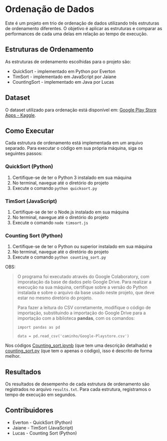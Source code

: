 # Ordenação de Dados

Este é um projeto em trio de ordenação de dados utilizando três estruturas de ordenamento diferentes. O objetivo é aplicar as estruturas e comparar as performances de cada uma delas em relação ao tempo de execução.

## Estruturas de Ordenamento

As estruturas de ordenamento escolhidas para o projeto são:

* QuickSort - implementado em Python por Everton
* TimSort - implementado em JavaScript por Jaiane
* CountingSort - implementado em Java por Lucas

## Dataset

O dataset utilizado para ordenação está disponível em: [Google Play Store Apps - Kaggle](https://www.kaggle.com/datasets/gauthamp10/google-playstore-apps).

## Como Executar

Cada estrutura de ordenamento está implementada em um arquivo separado. Para executar o código em sua própria máquina, siga os seguintes passos:

### QuickSort (Python)

1. Certifique-se de ter o Python 3 instalado em sua máquina
2. No terminal, navegue até o diretório do projeto
3. Execute o comando `python quicksort.py`

### TimSort (JavaScript)

1. Certifique-se de ter o Node.js instalado em sua máquina
2. No terminal, navegue até o diretório do projeto
3. Execute o comando `node timsort.js`

### Counting Sort (Python)

1. Certifique-se de ter o Python ou superior instalado em sua máquina
2. No terminal, navegue até o diretório do projeto
3. Execute o comando `python counting_sort.py`

OBS: 
> O programa foi executado através do Google Colaboratory, com imporatação da base de dados pelo Google Drive. Para realizar a execução na sua máquina, certifique sobre a versão do Python instalada e sobre o arquivo da base usado neste projeto, que deve estar no mesmo diretório do projeto.
>
> Para fazer a leitura do CSV corretamente, modifique o código de importação, substituindo a importação do Google Drive para a importação com a biblioteca **pandas**, com os comandos:
> 
> ``` 
> import pandas as pd
> 
> data = pd.read_csv('caminho/Google-Playstore.csv')
> ```

Nos códigos [Counting_sort.ipynb](counting_sort/Counting_sort.ipynb) (que tem uma descrição detalhada) e [counting_sort.py](counting_sort/counting_sort.py) 
(que tem o apenas o código), isso é descrito de forma melhor.

## Resultados

Os resultados de desempenho de cada estrutura de ordenamento são registrados no arquivo `results.txt`. Para cada estrutura, registramos o tempo de execução em segundos.

## Contribuidores

* Everton - QuickSort (Python)
* Jaiane - TimSort (JavaScript)
* Lucas - Counting Sort (Python)
